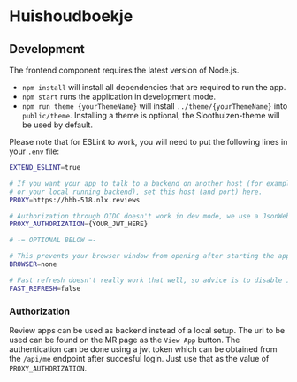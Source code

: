 # Huishoudboekje

## Development

The frontend component requires the latest version of Node.js.

- `npm install` will install all dependencies that are required to run the app.
- `npm start` runs the application in development mode.
- `npm run theme {yourThemeName}` will install `../theme/{yourThemeName}` into `public/theme`. 
  Installing a theme is optional, the Sloothuizen-theme will be used by default.

Please note that for ESLint to work, you will need to put the following lines in your `.env` file:

```bash
EXTEND_ESLINT=true

# If you want your app to talk to a backend on another host (for example a review branch 
# or your local running backend), set this host (and port) here.
PROXY=https://hhb-518.nlx.reviews

# Authorization through OIDC doesn't work in dev mode, we use a JsonWebToken to authorize directly against the proxy.
PROXY_AUTHORIZATION={YOUR_JWT_HERE}

# -= OPTIONAL BELOW =-

# This prevents your browser window from opening after starting the app.
BROWSER=none 

# Fast refresh doesn't really work that well, so advice is to disable it.
FAST_REFRESH=false
```

### Authorization

Review apps can be used as backend instead of a local setup. The url to be used can be found on the MR page as the `View App` button.
The authentication can be done using a jwt token which can be obtained from the `/api/me` endpoint after succesful login.
Just use that as the value of `PROXY_AUTHORIZATION`.